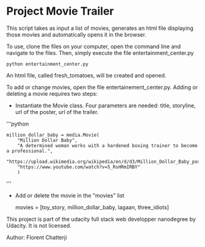 # Project Movie Trailer

This script takes as input a list of movies, generates an html file displaying those movies and automatically opens it in the browser.

To use, clone the files on your computer, open the command line and navigate to the files. Then, simply execute the file entertainment_center.py

    python entertainment_center.py

An html file, called fresh_tomatoes, will be created and opened. 

To add or change movies, open the file entertainement_center.py. Adding or deleting a movie requires two steps:

* Instantiate the Movie class. Four parameters are needed: title, storyline, url of the poster, url of the trailer. 

'''python

    million_dollar_baby = media.Movie(
        "Million Dollar Baby",
        "A determined woman works with a hardened boxing trainer to become a professional.",
        "https://upload.wikimedia.org/wikipedia/en/d/d3/Million_Dollar_Baby_poster.jpg",
        "https://www.youtube.com/watch?v=5_RsHRmIRBY"
        )
'''

* Add or delete the movie in the "movies" list

    movies = [toy_story, million_dollar_baby, lagaan, three_idiots]

This project is part of the udacity full stack web developper nanodegree by Udacity. It is not licensed.


Author: Florent Chatterji
